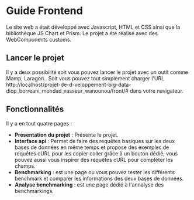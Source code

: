 # Guide Frontend

Le site web a était développé avec Javascript, HTML et CSS ainsi que la bibliothèque JS Chart et Prism. Le projet a été réalisé avec des WebComponents customs.

## Lancer le projet

Il y a deux possibilité soit vous pouvez lancer le projet avec un outit comme Mamp, Laragon.. Soit vous pouvez tout simplement charger l'URL http://localhost/projet-de-d-veloppement-big-data-diop_borreani_mohdad_vasseur_wanounou/front/# dans votre navigateur.

## Fonctionnalités 

Il y a en tout quatre pages :
* __Présentation du projet__ : Présente le projet.
* __Interface api__ : Permet de faire des requêtes basiques sur les deux bases de données en même temps et propose des exemples de requêtes cURL pour les copier coller grâce à un bouton dédié, vous pouvez aussi vous inspirer des requêtes cURL pour compléter les champs.
* __Benchmarking__ : est une page ou vous pouvez tester les différents benchmark et comparer les informations des deux bases de données.
* __Analyse benchmarking__ : est une page dédié à l'annalyse des benchmarkings.
